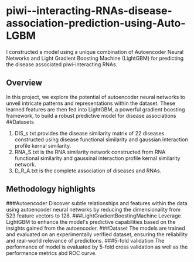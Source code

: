 # piwi--interacting-RNAs-disease-association-prediction-using-Auto-LGBM
I constructed a model using a unique combination of Autoencoder Neural Networks and Light Gradient Boosting Machine (LightGBM) for predicting the disease associated piwi-interacting RNAs.
## Overview
In this project, we explore the potential of autoencoder neural networks to unveil intricate patterns and representations within the dataset. These learned features are then fed into LightGBM, a powerful gradient boosting framework, to build a robust predictive model for disease associations
##Datasets
1. DIS_s.txt provides the disease similarity matrix of 22 diseases constructed using disease functional similarity and gaussian interaction profile kernal similarity.
2. RNA_S.txt is the RNA similarity network constructed from RNA functional similarity and gaussinal interaction profile kernal similarity network.
3. D_R_A.txt is the complete association of diseases and RNAs.
## Methodology highlights
###Autoencoder
Discover subtle relationships and features within the data using autoencoder neural networks by reducing the dimensionality from 523 feature vectors to 128.
###LightGradientBoostingMachine
Leverage LightGBM to enhance the model's predictive capabilities based on the insights gained from the autoencoder.
###Dataset
The models are trained and evaluated on an experimentally verified dataset, ensuring the reliability and real-world relevance of predictions.
###5-fold validation
The performance of model is evaluated by 5-fold cross validation as well as the performance metrics abd ROC curve.
